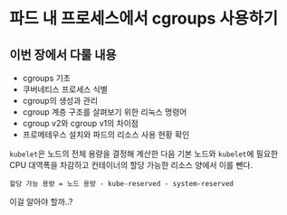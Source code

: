 # 파드 내 프로세스에서 cgroups 사용하기

## 이번 장에서 다룰 내용
* cgroups 기초
* 쿠버네티스 프로세스 식별
* cgroup의 생성과 관리
* cgroup 계층 구조를 살펴보기 위한 리눅스 명령어
* cgroup v2와 cgroup v1의 차이점
* 프로메테우스 설치와 파드의 리소스 사용 현황 확인

`kubelet`은 노드의 전체 용량을 결정해 계산한 다음 기본 노드와 `kubelet`에 필요한 CPU 대역폭을 차감하고 컨테이너의 할당 가능한 리소스 양에서 이를 뺀다.

    할당 가능 용량 = 노드 용량 - kube-reserved - system-reserved


이걸 알아야 할까..?
